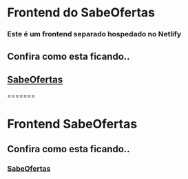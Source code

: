 # Frontend do SabeOfertas

### Este é um frontend separado hospedado no Netlify

## Confira como esta ficando..

## [SabeOfertas](https://sabeofertas.netlify.com//)
=======
# Frontend SabeOfertas

## Confira como esta ficando..

### [SabeOfertas](https://sabeofertas.netlify.com/)
